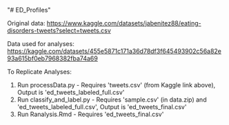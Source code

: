 "# ED_Profiles" 

Original data: https://www.kaggle.com/datasets/jabenitez88/eating-disorders-tweets?select=tweets.csv

Data used for analyses: https://kaggle.com/datasets/455e5871c171a36d78df3f645493902c56a82e93a615bf0eb7968382fba74a69

To Replicate Analyses:
1. Run processData.py - Requires 'tweets.csv' (from Kaggle link above), Output is 'ed_tweets_labeled_full.csv'
2. Run classify_and_label.py - Requires 'sample.csv' (in data.zip) and 'ed_tweets_labeled_full.csv', Output is 'ed_tweets_final.csv'
3. Run Ranalysis.Rmd - Requires 'ed_tweets_final.csv'
